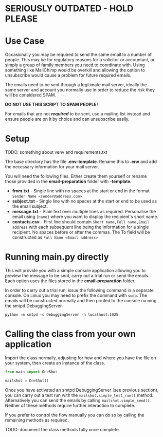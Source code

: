 # SERIOUSLY OUTDATED - HOLD PLEASE

Use Case
========
Occasionally you may be required to send the same email to a number of people. This may be for regulatory reasons for a solicitor or accountant, or simply a group of family members you need to coordinate with. Using something like MailChimp would be overkill and allowing the option to unsubscribe would cause a problem for future required emails.

The emails need to be sent through a legitimate mail server, ideally the same server and account you normally use in order to reduce the risk they will be considered SPAM.

**DO NOT USE THIS SCRIPT TO SPAM PEOPLE!**

For emails that are not ***required*** to be sent, use a mailing list instead and ensure people are on it by choice and can unsubscribe easily.

Setup
=====

TODO: something about venv and requirements.txt

The base directory has the file **.env-template**. Rename this to **.env** and add the necessary information for your mail server.

You will need the following files. Either create them yourself or rename those provided in the **email-preparation** folder with **-template**.
- **from.txt** - Single line with no spaces at the start or end in the format ```Sender Name <sender@address.com>```
- **subject.txt** - Single line with no spaces at the start or end to be used as the email subject.
- **message.txt** - Plain text over multiple lines as required. Personalise the email using ```{name}``` where you want to display the recipient's short name.
- **contacts.csv** - First line should contain ```Short name,Full name,Email address``` with each subsequent line being the information for a single recipient. No spaces before or after the commas. The To field will be constructed as ```Full Name <Email address>```

Running main.py directly
========================

This will provide you with a simple console application allowing you to preview the message to be sent, carry out a trial run or send the emails. Each option uses the files stored in the **email-preparation** folder.

In order to carry out a trial run, issue the following command in a separate console. On Linux you may need to prefix the command with ```sudo```. The emails will be constructed normally and then printed to the console running the smtpd DebuggingServer.

```commandline
python -m smtpd -c DebuggingServer -n localhost:1025
```

Calling the class from your own application
===========================================

Import the class normally, adjusting for how and where you have the file on your system, then create an instance of the class.

```python
from main import OneShot

mailshot = OneShot()
```

Once you have activated an smtpd DebuggingServer (see previous section), you can carry out a test run with the ```mailshot.simple_test_run()``` method. Alternatively you can send the emails by calling ```mailshot.simple_send()```. Neither of these methods require further interaction to complete.

If you prefer to control the flow manually you can do so by calling the remaining methods as required.

TODO: document the class methods fully once complete.
